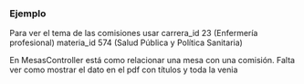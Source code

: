### Ejemplo

Para ver el tema de las comisiones usar 
carrera_id 23 (Enfermería profesional)
materia_id 574 (Salud Pública y Política Sanitaria)

En MesasController está como relacionar una mesa con una comisión.
Falta ver como mostrar el dato en el pdf con títulos y toda la venia